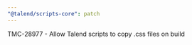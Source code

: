```yaml
---
"@talend/scripts-core": patch
---
```


TMC-28977 - Allow Talend scripts to copy .css files on build
